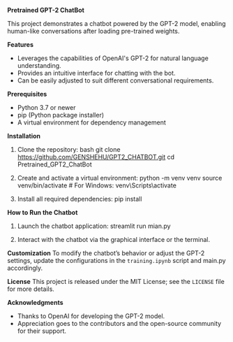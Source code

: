 **Pretrained GPT-2 ChatBot**

This project demonstrates a chatbot powered by the GPT-2 model, enabling human-like conversations after loading pre-trained weights.

**Features**
- Leverages the capabilities of OpenAI's GPT-2 for natural language understanding.
- Provides an intuitive interface for chatting with the bot.
- Can be easily adjusted to suit different conversational requirements.

**Prerequisites**
- Python 3.7 or newer
- pip (Python package installer)
- A virtual environment for dependency management

**Installation**
1. Clone the repository:
        bash
    git clone https://github.com/GENSHEHU/GPT2_CHATBOT.git
    cd Pretrained_GPT2_ChatBot
    

2. Create and activate a virtual environment:
    python -m venv venv
    source venv/bin/activate  # For Windows: venv\Scripts\activate
    

3. Install all required dependencies:
    pip install
    

**How to Run the Chatbot**
1. Launch the chatbot application:
    streamlit run mian.py
    
2. Interact with the chatbot via the graphical interface or the terminal.

**Customization**
To modify the chatbot’s behavior or adjust the GPT-2 settings, update the configurations in the `training.ipynb` script and main.py accordingly.

**License**
This project is released under the MIT License; see the `LICENSE` file for more details.

**Acknowledgments**
- Thanks to OpenAI for developing the GPT-2 model.
- Appreciation goes to the contributors and the open-source community for their support.